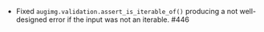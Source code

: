 * Fixed `augimg.validation.assert_is_iterable_of()` producing a not
  well-designed error if the input was not an iterable. #446
